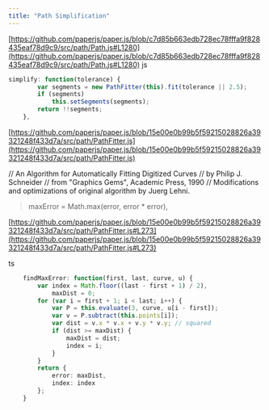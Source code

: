 ```yaml
---
title: "Path Simplification"
---
```


[https://github.com/paperjs/paper.js/blob/c7d85b663edb728ec78fffa9f828435eaf78d9c9/src/path/Path.js#L1280](https://github.com/paperjs/paper.js/blob/c7d85b663edb728ec78fffa9f828435eaf78d9c9/src/path/Path.js#L1280)
js

```javascript
simplify: function(tolerance) {
        var segments = new PathFitter(this).fit(tolerance || 2.5);
        if (segments)
            this.setSegments(segments);
        return !!segments;
    },
```


[https://github.com/paperjs/paper.js/blob/15e00e0b99b5f59215028826a39321248f433d7a/src/path/PathFitter.js](https://github.com/paperjs/paper.js/blob/15e00e0b99b5f59215028826a39321248f433d7a/src/path/PathFitter.js)

// An Algorithm for Automatically Fitting Digitized Curves
// by Philip J. Schneider
// from "Graphics Gems", Academic Press, 1990
// Modifications and optimizations of original algorithm by Juerg Lehni.

> maxError = Math.max(error, error * error),

[https://github.com/paperjs/paper.js/blob/15e00e0b99b5f59215028826a39321248f433d7a/src/path/PathFitter.js#L273](https://github.com/paperjs/paper.js/blob/15e00e0b99b5f59215028826a39321248f433d7a/src/path/PathFitter.js#L273)

ts

```typescript
    findMaxError: function(first, last, curve, u) {
        var index = Math.floor((last - first + 1) / 2),
            maxDist = 0;
        for (var i = first + 1; i < last; i++) {
            var P = this.evaluate(3, curve, u[i - first]);
            var v = P.subtract(this.points[i]);
            var dist = v.x * v.x + v.y * v.y; // squared
            if (dist >= maxDist) {
                maxDist = dist;
                index = i;
            }
        }
        return {
            error: maxDist,
            index: index
        };
    }
```


